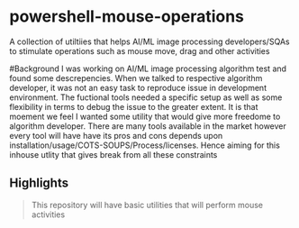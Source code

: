 # powershell-mouse-operations

A collection of utiltiies that helps AI/ML image processing developers/SQAs to stimulate operations such as mouse move, drag and other activities

#Background
I was working on AI/ML image processing algorithm test and found some descrepencies. When we talked to respective algorithm developer, it was not an easy task to reproduce issue in development environment. The fuctional tools needed a specific setup as well as some flexibility in terms to debug the issue to the greater extent. It is that moement we feel I wanted some utility that would give more freedome to algorithm developer. There are many tools available in the market however every tool will have have its pros and cons depends upon installation/usage/COTS-SOUPS/Process/licenses. Hence aiming for this inhouse utlity that gives break from all these constraints

## Highlights
> This repository will have basic utilities that will perform mouse activities